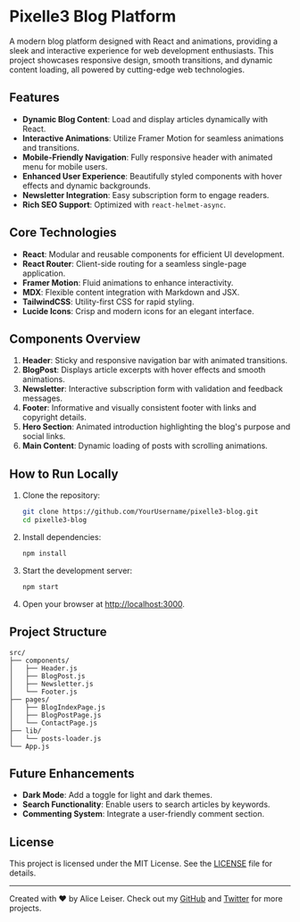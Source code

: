 
# Pixelle3 Blog Platform

A modern blog platform designed with React and animations, providing a sleek and interactive experience for web development enthusiasts. This project showcases responsive design, smooth transitions, and dynamic content loading, all powered by cutting-edge web technologies.

## Features

- **Dynamic Blog Content**: Load and display articles dynamically with React.
- **Interactive Animations**: Utilize Framer Motion for seamless animations and transitions.
- **Mobile-Friendly Navigation**: Fully responsive header with animated menu for mobile users.
- **Enhanced User Experience**: Beautifully styled components with hover effects and dynamic backgrounds.
- **Newsletter Integration**: Easy subscription form to engage readers.
- **Rich SEO Support**: Optimized with `react-helmet-async`.

## Core Technologies

- **React**: Modular and reusable components for efficient UI development.
- **React Router**: Client-side routing for a seamless single-page application.
- **Framer Motion**: Fluid animations to enhance interactivity.
- **MDX**: Flexible content integration with Markdown and JSX.
- **TailwindCSS**: Utility-first CSS for rapid styling.
- **Lucide Icons**: Crisp and modern icons for an elegant interface.

## Components Overview

1. **Header**: Sticky and responsive navigation bar with animated transitions.
2. **BlogPost**: Displays article excerpts with hover effects and smooth animations.
3. **Newsletter**: Interactive subscription form with validation and feedback messages.
4. **Footer**: Informative and visually consistent footer with links and copyright details.
5. **Hero Section**: Animated introduction highlighting the blog's purpose and social links.
6. **Main Content**: Dynamic loading of posts with scrolling animations.

## How to Run Locally

1. Clone the repository:
   ```bash
   git clone https://github.com/YourUsername/pixelle3-blog.git
   cd pixelle3-blog
   ```

2. Install dependencies:
   ```bash
   npm install
   ```

3. Start the development server:
   ```bash
   npm start
   ```

4. Open your browser at [http://localhost:3000](http://localhost:3000).

## Project Structure

```
src/
├── components/
│   ├── Header.js
│   ├── BlogPost.js
│   ├── Newsletter.js
│   └── Footer.js
├── pages/
│   ├── BlogIndexPage.js
│   ├── BlogPostPage.js
│   └── ContactPage.js
├── lib/
│   └── posts-loader.js
└── App.js
```

## Future Enhancements

- **Dark Mode**: Add a toggle for light and dark themes.
- **Search Functionality**: Enable users to search articles by keywords.
- **Commenting System**: Integrate a user-friendly comment section.

## License

This project is licensed under the MIT License. See the [LICENSE](LICENSE) file for details.

---

Created with ❤️ by Alice Leiser. Check out my [GitHub](https://github.com/AliKelDev) and [Twitter](https://x.com/AliLeisR) for more projects.
